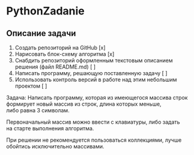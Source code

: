 # PythonZadanie
 
## Описание задачи

1. Создать репозиторий на GitHub [x]
2. Нарисовать блок-схему алгоритма [x]
3. Снабдить репозиторий оформленным текстовым описанием решения (файл README.md) [ ]
4. Написать программу, решающую поставленную задачу [ ]
5. Использовать контроль версий в работе над этим небольшим проектом [ ] 


Задача: Написать программу, которая из имеющегося массива строк  
формирует новый массив из строк, длина которых меньше,  
либо равна 3 символам.  

Первоначальный массив можно ввести с клавиатуры, либо задать  
на старте выполнения алгоритма.  

При решении не рекомендуется пользоваться коллекциями, лучше обойтись исключительно массивами.


